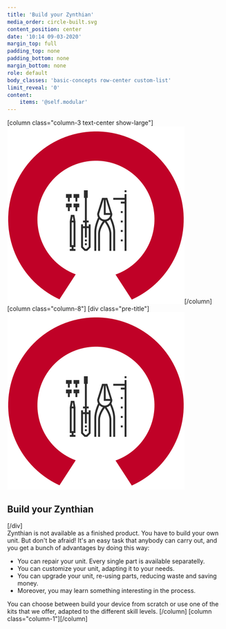 ```yaml
---
title: 'Build your Zynthian'
media_order: circle-built.svg
content_position: center
date: '10:14 09-03-2020'
margin_top: full
padding_top: none
padding_bottom: none
margin_bottom: none
role: default
body_classes: 'basic-concepts row-center custom-list'
limit_reveal: '0'
content:
    items: '@self.modular'
---
```


[column  class="column-3 text-center show-large"]![](circle-built.svg)[/column]
[column class="column-8"]
[div class="pre-title"]![](circle-built.svg?classes=show-small)<h2>Build your Zynthian</h2>[/div]  
Zynthian is not available as a finished product. You have to build your own unit. But don't be afraid! It's an easy task that anybody can carry out, and you get a bunch of advantages by doing this way:

+ You can repair your unit. Every single part is available separatelly.
+ You can customize your unit, adapting it to your needs.
+ You can upgrade your unit, re-using parts, reducing waste and saving money.
+ Moreover, you may learn something interesting in the process.

You can choose between build your device from scratch or use one of the kits that we offer, adapted to the different skill levels.
[/column]
[column class="column-1"][/column]

